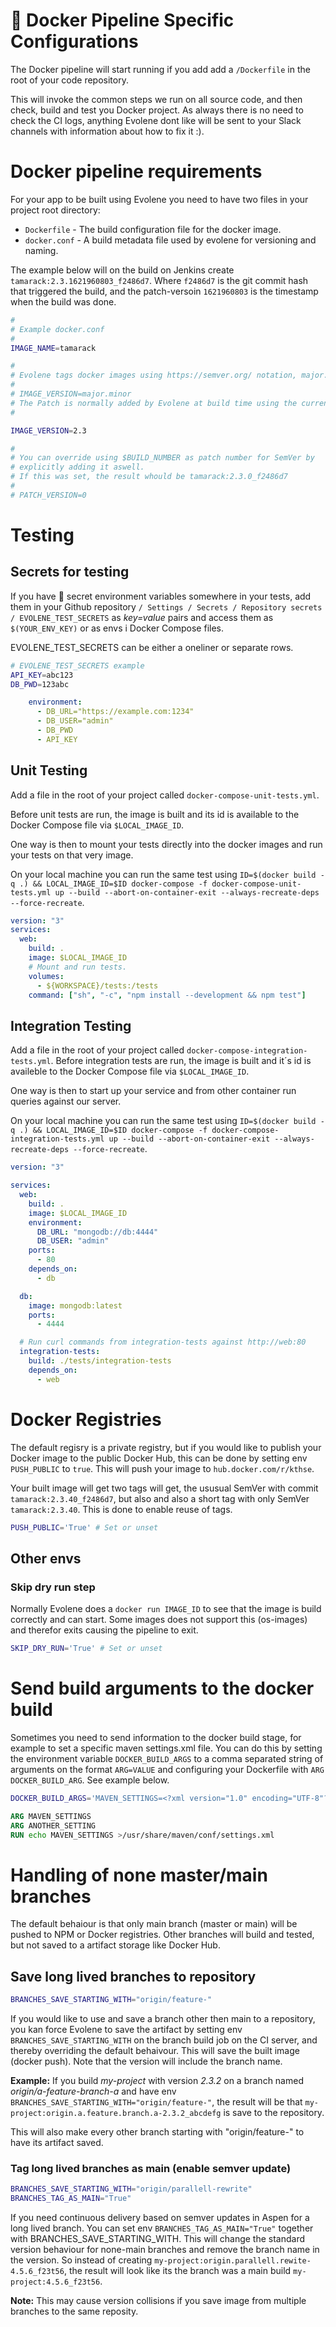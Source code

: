 # 🐳 Docker Pipeline Specific Configurations

The Docker pipeline will start running if you add add a `/Dockerfile` in the root of your code repository.

This will invoke the common steps we run on all source code, and then check, build and test you Docker project. As always there is no need to check the CI logs, anything Evolene dont like will be sent to your Slack channels with information about how to fix it :).

# Docker pipeline requirements

For your app to be built using Evolene you need to have two files in your project root directory:

- `Dockerfile` - The build configuration file for the docker image.
- `docker.conf` - A build metadata file used by evolene for versioning and naming.

The example below will on the build on Jenkins create `tamarack:2.3.1621960803_f2486d7`. Where `f2486d7` is the git commit hash that triggered the build, and the patch-versoin `1621960803` is the timestamp when the build was done.

```bash
#
# Example docker.conf
#
IMAGE_NAME=tamarack

#
# Evolene tags docker images using https://semver.org/ notation, major.minor.path.
#
# IMAGE_VERSION=major.minor
# The Patch is normally added by Evolene at build time using the current timestamp.
#

IMAGE_VERSION=2.3

#
# You can override using $BUILD_NUMBER as patch number for SemVer by
# explicitly adding it aswell.
# If this was set, the result whould be tamarack:2.3.0_f2486d7
#
# PATCH_VERSION=0

```

# Testing

## Secrets for testing

If you have 🔑 secret environment variables somewhere in your tests, add them in your Github repository `/ Settings / Secrets / Repository secrets / EVOLENE_TEST_SECRETS` as _key=value_ pairs and access them as `$(YOUR_ENV_KEY)` or as envs i Docker Compose files.

EVOLENE_TEST_SECRETS can be either a oneliner or separate rows.

```bash
# EVOLENE_TEST_SECRETS example
API_KEY=abc123
DB_PWD=123abc
```

```yaml
    environment:
      - DB_URL="https://example.com:1234"
      - DB_USER="admin"
      - DB_PWD
      - API_KEY
```
## Unit Testing

Add a file in the root of your project called `docker-compose-unit-tests.yml`.

Before unit tests are run, the image is built and its id is available to
the Docker Compose file via `$LOCAL_IMAGE_ID`.

One way is then to mount your tests directly into the docker images and run your tests on
that very image.

On your local machine you can run the same test using `ID=$(docker build -q .) && LOCAL_IMAGE_ID=$ID docker-compose -f docker-compose-unit-tests.yml up --build --abort-on-container-exit --always-recreate-deps --force-recreate`.

```yaml
version: "3"
services:
  web:
    build: .
    image: $LOCAL_IMAGE_ID
    # Mount and run tests.
    volumes:
      - ${WORKSPACE}/tests:/tests
    command: ["sh", "-c", "npm install --development && npm test"]
```

## Integration Testing

Add a file in the root of your project called `docker-compose-integration-tests.yml`.
Before integration tests are run, the image is built and it´s id is availeble to
the Docker Compose file via `$LOCAL_IMAGE_ID`.

One way is then to start up your service and from other container run queries against
our server.

On your local machine you can run the same test using `ID=$(docker build -q .) && LOCAL_IMAGE_ID=$ID docker-compose -f docker-compose-integration-tests.yml up --build --abort-on-container-exit --always-recreate-deps --force-recreate`.

```yaml
version: "3"

services:
  web:
    build: .
    image: $LOCAL_IMAGE_ID
    environment:
      DB_URL: "mongodb://db:4444"
      DB_USER: "admin"
    ports:
      - 80
    depends_on:
      - db

  db:
    image: mongodb:latest
    ports:
      - 4444

  # Run curl commands from integration-tests against http://web:80
  integration-tests:
    build: ./tests/integration-tests
    depends_on:
      - web
```

# Docker Registries

The default regisry is a private registry, but if you would like to publish your Docker image to the public Docker Hub, this can be done by setting env `PUSH_PUBLIC` to `true`. This will push your image to `hub.docker.com/r/kthse`.

Your built image will get two tags will get, the ususual SemVer with commit `tamarack:2.3.40_f2486d7`, but also and also a short tag with only SemVer `tamarack:2.3.40`. This is done to enable reuse of tags.

```bash
PUSH_PUBLIC='True' # Set or unset
```

## Other envs

### Skip dry run step

Normally Evolene does a `docker run IMAGE_ID` to see that the image is build correctly and can start.
Some images does not support this (os-images) and therefor exits causing the pipeline to exit.

```bash
SKIP_DRY_RUN='True' # Set or unset
```

# Send build arguments to the docker build

Sometimes you need to send information to the docker build stage, for example to set a specific maven settings.xml
file. You can do this by setting the environment variable `DOCKER_BUILD_ARGS`
to a comma separated string of arguments on the format `ARG=VALUE` and configuring your Dockerfile with `ARG DOCKER_BUILD_ARG`. See example below.

```bash
DOCKER_BUILD_ARGS='MAVEN_SETTINGS=<?xml version="1.0" encoding="UTF-8"?> <settings xmlns="http://maven.apache.org/SETTINGS/1.0.0"xmlns:xsi="http://www.w3.org/2001/XMLSchema-instance"xsi:schemaLocation="http://maven.apache.org/SETTINGS/1.0.0 http://maven.apache.org/xsd/settings-1.0.0.xsd"> <servers> <server> <id>dev-azure-com-kth-integration-integration</id> <configuration><httpHeaders> <property> <name>Authorization</name> <value>Basic password=</value> </property> </httpHeaders> </configuration> </server></servers></settings>,ANOTHER_SETTING=blabla'
```

```dockerfile
ARG MAVEN_SETTINGS
ARG ANOTHER_SETTING
RUN echo MAVEN_SETTINGS >/usr/share/maven/conf/settings.xml
```

# Handling of none master/main branches

The default behaiour is that only main branch (master or main) will be pushed to NPM or Docker registries. Other branches will build and tested, but not saved to a artifact storage like Docker Hub.

## Save long lived branches to repository

```bash
BRANCHES_SAVE_STARTING_WITH="origin/feature-"
```

If you would like to use and save a branch other then main to a repository, you kan force Evolene to save the artifact by setting env `BRANCHES_SAVE_STARTING_WITH` on the branch build job on the CI server, and thereby overriding the default behaivour. This will save the built image (docker push). Note that the version will include the branch name.

**Example:** If you build _my-project_ with version _2.3.2_ on a branch named _origin/a-feature-branch-a_ and have env `BRANCHES_SAVE_STARTING_WITH="origin/feature-"`, the result will be that `my-project:origin.a.feature.branch.a-2.3.2_abcdefg` is save to the repository.

This will also make every other branch starting with "origin/feature-" to have its artifact saved.

### Tag long lived branches as main (enable semver update)

```bash
BRANCHES_SAVE_STARTING_WITH="origin/parallell-rewrite"
BRANCHES_TAG_AS_MAIN="True"
```

If you need continuous delivery based on semver updates in Aspen for a long lived branch. You can set env `BRANCHES_TAG_AS_MAIN="True"` together with BRANCHES_SAVE_STARTING_WITH. This will change the standard version behaviour for none-main branches and remove the branch name in the version. So instead of creating `my-project:origin.parallell.rewite-4.5.6_f23t56`, the result will look like its the branch was a main build `my-project:4.5.6_f23t56`.

**Note:** This may cause version collisions if you save image from multiple branches to the same reposity.
